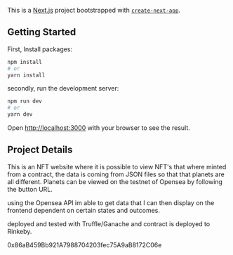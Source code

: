 This is a [Next.js](https://nextjs.org/) project bootstrapped with [`create-next-app`](https://github.com/vercel/next.js/tree/canary/packages/create-next-app).

## Getting Started

First, Install packages:

```bash
npm install
# or
yarn install
```

secondly, run the development server:

```bash
npm run dev
# or
yarn dev
```

Open [http://localhost:3000](http://localhost:3000) with your browser to see the result.

## Project Details

This is an NFT website where it is possible to view NFT's that where minted from a contract, the data is coming from JSON files
so that that planets are all different. Planets can be viewed on the testnet of Opensea by following the button URL.

using the Opensea API im able to get data that I can then display on the frontend dependent on certain states and outcomes.

deployed and tested with Truffle/Ganache and contract is deployed to Rinkeby.

0x86aB459Bb921A7988704203fec75A9aB8172C06e
